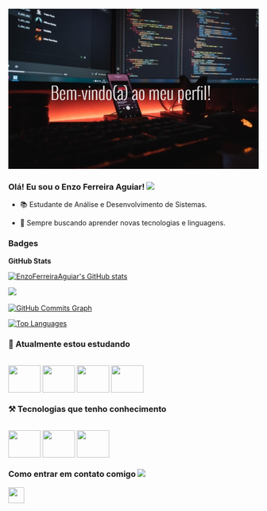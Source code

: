 ![Banner_GitHub](https://github.com/EnzoFerreiraAguiar/EnzoFerreiraAguiar/blob/main/Banner_GitHub.jpg)


### Olá! Eu sou o Enzo Ferreira Aguiar! <img src="https://github.com/TheDudeThatCode/TheDudeThatCode/blob/master/Assets/Hi.gif" width="29px">

- 📚 Estudante de Análise e Desenvolvimento de Sistemas.

- 🚀 Sempre buscando aprender novas tecnologias e linguagens.

### Badges

<b>GitHub Stats</b>

<a href="http://www.github.com/EnzoFerreiraAguiar"><img src="https://github-readme-stats.vercel.app/api?username=EnzoFerreiraAguiar&show_icons=true&hide=&count_private=true&title_color=22c55e&text_color=ffffff&icon_color=22c55e&bg_color=000000&hide_border=true&show_icons=true" alt="EnzoFerreiraAguiar's GitHub stats" /></a>

<a href="http://www.github.com/EnzoFerreiraAguiar"><img src="https://github-readme-streak-stats.herokuapp.com/?user=EnzoFerreiraAguiar&stroke=ffffff&background=000000&ring=22c55e&fire=22c55e&currStreakNum=ffffff&currStreakLabel=22c55e&sideNums=ffffff&sideLabels=ffffff&dates=ffffff&hide_border=true" /></a>

<a href="http://www.github.com/EnzoFerreiraAguiar"><img src="https://github-readme-activity-graph.cyclic.app/graph?username=EnzoFerreiraAguiar&bg_color=000000&color=ffffff&line=22c55e&point=ffffff&area_color=000000&area=true&hide_border=true&custom_title=GitHub%20Commits%20Graph" alt="GitHub Commits Graph" /></a>

<a href="https://github.com/EnzoFerreiraAguiar" align="left"><img src="https://github-readme-stats.vercel.app/api/top-langs/?username=EnzoFerreiraAguiar&langs_count=10&title_color=22c55e&text_color=ffffff&icon_color=22c55e&bg_color=000000&hide_border=true&locale=en&custom_title=Top%20%Languages" alt="Top Languages" /></a>

### 🧠 Atualmente estou estudando

<div style="display align inline_block"><br/>
  <img align="center" height= "55" width= "65" src="https://raw.githubusercontent.com/danielcranney/readme-generator/main/public/icons/skills/html5-colored.svg" />
  <img align="center" height= "55" width= "65" src="https://raw.githubusercontent.com/danielcranney/readme-generator/main/public/icons/skills/css3-colored.svg" />
  <img align="center" height= "55" width= "65" src="https://cdn.jsdelivr.net/gh/devicons/devicon/icons/javascript/javascript-original.svg" />  
  <img align="center" height= "55" width= "65" src="https://cdn.jsdelivr.net/gh/devicons/devicon/icons/microsoftsqlserver/microsoftsqlserver-plain-wordmark.svg" />
</div>
   

### ⚒️ Tecnologias que tenho conhecimento

<div style="display align inline_block"><br/>
  <img align="center" height= "55" width= "65" src="https://cdn.jsdelivr.net/gh/devicons/devicon/icons/java/java-original-wordmark.svg" />
  <img align="center" height= "55" width= "65" src="https://img.icons8.com/color/256/mysql-logo.png" />
  <img align="center" height= "55" width= "65" src="https://raw.githubusercontent.com/danielcranney/readme-generator/main/public/icons/skills/git-colored.svg" />   
</div>
                                                                                      
### Como entrar em contato comigo <img src="https://github.com/TheDudeThatCode/TheDudeThatCode/blob/master/Assets/Handshake.gif" height="32px">

<a href="https://www.linkedin.com/in/enzo-ferreira-aguiar/" target="_blank" rel="noreferrer"><img src="https://raw.githubusercontent.com/danielcranney/readme-generator/main/public/icons/socials/linkedin.svg" width="32" height="32" /></a></p>


